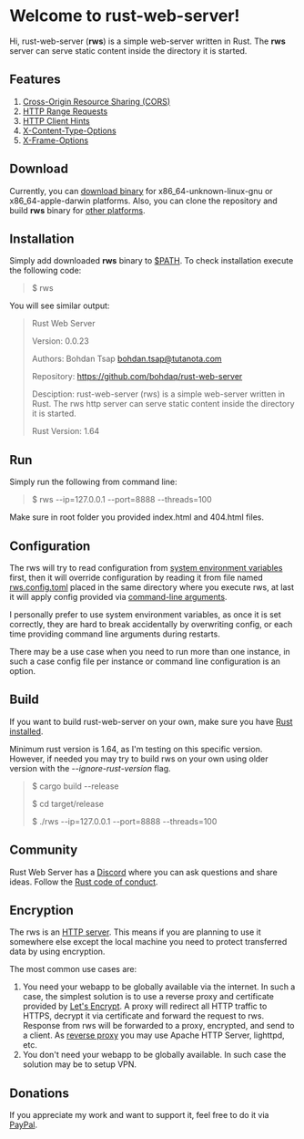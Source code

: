 # Welcome to rust-web-server!

Hi, rust-web-server (**rws**) is a simple web-server written in Rust. The **rws** server can serve static content inside the directory it is started.

## Features
1. [Cross-Origin Resource Sharing (CORS)](https://developer.mozilla.org/en-US/docs/Web/HTTP/CORS)
2. [HTTP Range Requests](https://developer.mozilla.org/en-US/docs/Web/HTTP/Range_requests)
2. [HTTP Client Hints](https://developer.mozilla.org/en-US/docs/Web/HTTP/Client_hints)
3. [X-Content-Type-Options](https://developer.mozilla.org/en-US/docs/Web/HTTP/Headers/X-Content-Type-Options)
4. [X-Frame-Options](https://developer.mozilla.org/en-US/docs/Web/HTTP/Headers/X-Frame-Options)

## Download
Currently, you can [download binary](https://github.com/bohdaq/rust-web-server/releases) for x86_64-unknown-linux-gnu or x86_64-apple-darwin platforms. Also, you can clone the repository and build **rws** binary for [other platforms](https://doc.rust-lang.org/nightly/rustc/platform-support.html).

## Installation
Simply add downloaded **rws** binary to [$PATH](https://en.wikipedia.org/wiki/PATH_%28variable%29). To check installation execute the following code:

> $ rws
 
You will see similar output:

> Rust Web Server
> 
> Version:       0.0.23
> 
> Authors:       Bohdan Tsap <bohdan.tsap@tutanota.com>
> 
> Repository:    https://github.com/bohdaq/rust-web-server
> 
> Desciption:    rust-web-server (rws) is a simple web-server written in Rust. The rws http server can serve static content inside the directory it is started.
> 
> Rust Version:  1.64


## Run
Simply run the following from command line:

> $ rws --ip=127.0.0.1 --port=8888 --threads=100

Make sure in root folder you provided index.html and 404.html files.

## Configuration

The rws will try to read configuration from [system environment variables](https://github.com/bohdaq/rust-web-server/blob/main/rws.variables) first, then it will override configuration by reading it from file named [rws.config.toml](https://github.com/bohdaq/rust-web-server/blob/main/rws.config.toml) placed in the same directory where you execute rws, at last it will apply config provided via [command-line arguments](https://github.com/bohdaq/rust-web-server/blob/main/rws.command_line). 

I personally prefer to use system environment variables, as once it is set correctly, they are hard to break accidentally by overwriting config, or each time providing command line arguments during restarts.

There may be a use case when you need to run more than one instance, in such a case config file per instance or command line configuration is an option. 


## Build

If you want to build rust-web-server on your own, make sure you have [Rust installed](https://www.rust-lang.org/tools/install).

Minimum rust version is 1.64, as I'm testing on this specific version. However, if needed you may try to build rws on your own using older version with the _--ignore-rust-version_ flag.

> $ cargo build --release
> 
> $ cd target/release
> 
> $ ./rws --ip=127.0.0.1 --port=8888 --threads=100



## Community
Rust Web Server has a [Discord](https://discord.gg/zaErjtr5Dm) where you can ask questions and share ideas. Follow the [Rust code of conduct](https://www.rust-lang.org/policies/code-of-conduct).

## Encryption

The rws is an [HTTP server](https://developer.mozilla.org/en-US/docs/Web/HTTP). This means if you are planning to use it somewhere else except the local machine you need to protect transferred data by using encryption.

The most common use cases are:
1. You need your webapp to be globally available via the internet. In such a case, the simplest solution is to use a reverse proxy and certificate provided by [Let's Encrypt](https://letsencrypt.org/). A proxy will redirect all HTTP traffic to HTTPS, decrypt it via certificate and forward the request to rws. Response from rws will be forwarded to a proxy, encrypted, and send to a client. As [reverse proxy](https://ssl-config.mozilla.org/) you may use Apache HTTP Server, lighttpd, etc.
2. You don't need your webapp to be globally available. In such case the solution may be to setup VPN.


## Donations
If you appreciate my work and want to support it, feel free to do it via [PayPal](https://www.paypal.com/donate/?hosted_button_id=7J69SYZWSP6HJ).

